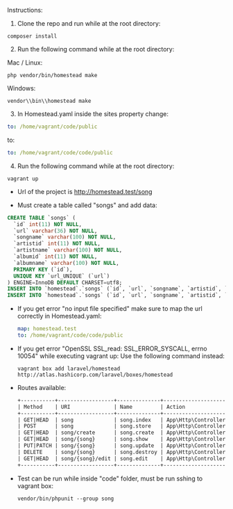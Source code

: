 Instructions:

1. Clone the repo and run while at the root directory:

```shell
composer install
```

2. Run the following command while at the root directory:

Mac / Linux:

```shell
php vendor/bin/homestead make
```

Windows:

```shell
vendor\\bin\\homestead make
```

3. In Homestead.yaml inside the sites property change:

```yaml
to: /home/vagrant/code/public
```

to:

```yaml
to: /home/vagrant/code/code/public
```


4. Run the following command while at the root directory:

```shell
vagrant up
```

- Url of the project is <http://homestead.test/song>

- Must create a table called "songs" and add data:

```sql
CREATE TABLE `songs` (
  `id` int(11) NOT NULL,
  `url` varchar(36) NOT NULL,
  `songname` varchar(100) NOT NULL,
  `artistid` int(11) NOT NULL,
  `artistname` varchar(100) NOT NULL,
  `albumid` int(11) NOT NULL,
  `albumname` varchar(100) NOT NULL,
  PRIMARY KEY (`id`),
  UNIQUE KEY `url_UNIQUE` (`url`)
) ENGINE=InnoDB DEFAULT CHARSET=utf8;
INSERT INTO `homestead`.`songs` (`id`, `url`, `songname`, `artistid`, `artistname`, `albumid`, `albumname`) VALUES ('25479197', 'spotify:album:3qfz9wig4gcrb4bimw9ov7', 'johnny b. goode', '45', 'chuck berry', '235469', 'roll over beethoven');
INSERT INTO `homestead`.`songs` (`id`, `url`, `songname`, `artistid`, `artistname`, `albumid`, `albumname`) VALUES ('8815585', 'spotify:track:7linrtr5px7i3r96mducjw', 'moonlight sonata', '1833', 'beethoven', '5619520', 'beethoven piano sonatas');
```

- If you get error "no input file specified" make sure to map the url correctly in Homestead.yaml:

  ```yaml
  map: homestead.test
  to: /home/vagrant/code/code/public
  ```

- If you get error "OpenSSL SSL_read: SSL_ERROR_SYSCALL, errno 10054" while executing vagrant up: Use the following command instead:

  ```shell
  vagrant box add laravel/homestead http://atlas.hashicorp.com/laravel/boxes/homestead
  ```

- Routes available:

  ```txt
  +-----------+------------------+--------------+---------------------------------------------+--------------+
  | Method    | URI              | Name         | Action                                      | Middleware   |
  +-----------+------------------+--------------+---------------------------------------------+--------------+
  | GET|HEAD  | song             | song.index   | App\Http\Controllers\SongController@index   | web          |
  | POST      | song             | song.store   | App\Http\Controllers\SongController@store   | web          |
  | GET|HEAD  | song/create      | song.create  | App\Http\Controllers\SongController@create  | web          |
  | GET|HEAD  | song/{song}      | song.show    | App\Http\Controllers\SongController@show    | web          |
  | PUT|PATCH | song/{song}      | song.update  | App\Http\Controllers\SongController@update  | web          |
  | DELETE    | song/{song}      | song.destroy | App\Http\Controllers\SongController@destroy | web          |
  | GET|HEAD  | song/{song}/edit | song.edit    | App\Http\Controllers\SongController@edit    | web          |
  +-----------+------------------+--------------+---------------------------------------------+--------------+
  ```

- Test can be run while inside "code" folder, must be run sshing to vagrant box:

  ```shell
  vendor/bin/phpunit --group song
  ```
